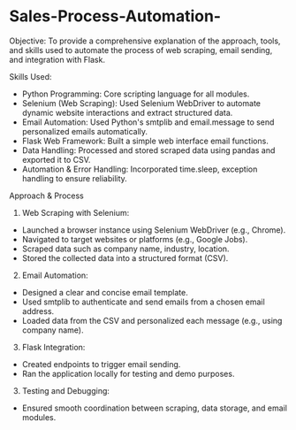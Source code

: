 # Sales-Process-Automation-

Objective:
To provide a comprehensive explanation of the approach, tools, and skills used to automate the process of web scraping, email sending, and integration with Flask.

Skills Used:
- Python Programming: Core scripting language for all modules.
- Selenium (Web Scraping): Used Selenium WebDriver to automate dynamic website interactions and extract structured data.
- Email Automation: Used Python's smtplib and email.message to send personalized emails automatically.
- Flask Web Framework: Built a simple web interface email functions.
- Data Handling: Processed and stored scraped data using pandas and exported it to CSV.
- Automation & Error Handling: Incorporated time.sleep, exception handling to ensure reliability.

Approach & Process

1. Web Scraping with Selenium:
 
- Launched a browser instance using Selenium WebDriver (e.g., Chrome).
- Navigated to target websites or platforms (e.g., Google Jobs).
- Scraped data such as company name, industry, location.
- Stored the collected data into a structured format (CSV).

2. Email Automation:

- Designed a clear and concise email template.
- Used smtplib to authenticate and send emails from a chosen email address.
- Loaded data from the CSV and personalized each message (e.g., using company name).

3. Flask Integration:

- Created endpoints to trigger email sending.
- Ran the application locally for testing and demo purposes.

3. Testing and Debugging:

- Ensured smooth coordination between scraping, data storage, and email modules.
